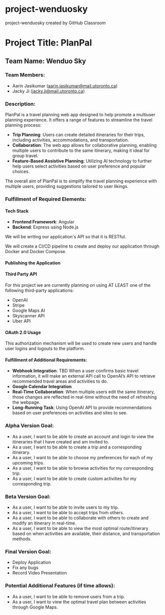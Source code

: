 # project-wenduosky
project-wenduosky created by GitHub Classroom

# Project Title: PlanPal

## Team Name: Wenduo Sky

### Team Members:
- Aarin Jasikumar ([aarin.jasikumar@mail.utoronto.ca](mailto:aarin.jasikumar@mail.utoronto.ca))
- Jacky Ji ([jacky.ji@mail.utoronto.ca](mailto:jacky.ji@mail.utoronto.ca))

### Description:
PlanPal is a travel planning web app designed to help promote a multiuser planning experience. It offers a range of features to streamline the travel planning process:

- **Trip Planning**: Users can create detailed itineraries for their trips, including activities, accommodations, and transportation.
- **Collaboration**: The web app allows for collaborative planning, enabling multiple users to contribute to the same itinerary, making it ideal for group travel.
- **Feature-Based Assistive Planning**: Utilizing AI technology to further help users select activities based on user preference and popular choices.

The overall aim of PlanPal is to simplify the travel planning experience with multiple users, providing suggestions tailored to user likings.

### Fulfillment of Required Elements:

#### Tech Stack
- **Frontend Framework**: Angular
- **Backend**: Express using Node.js

We will be writing our application's API so that it is RESTful.

We will create a CI/CD pipeline to create and deploy our application through Docker and Docker Compose.

#### Publishing the Application

#### Third Party API
For this project we are currently planning on using AT LEAST one of the following third-party applications:
- OpenAI
- Stripe
- Google Maps AI
- Skyscanner API
- Uber API

#### OAuth 2.0 Usage
This authorization mechanism will be used to create new users and handle user logins and logouts to the platform.

#### Fulfillment of Additional Requirements:
- **Webhook Integration**: TBD When a user confirms basic travel information, it will make an external API call to OpenAI’s API to retrieve recommended travel areas and activities to do.
- **Google Calendar Integration**
- **Real-Time Collaboration**: When multiple users edit the same itinerary, those changes are reflected in real-time without the need of refreshing the webpage.
- **Long-Running Task**: Using OpenAI API to provide recommendations based on user preferences on activities and sites to see.

### Alpha Version Goal:
- As a user, I want to be able to create an account and login to view the itineraries that I have created and am invited to.
- As a user, I want to be able to create a trip and a corresponding itinerary.
- As a user, I want to be able to choose my preferences for each of my upcoming trips.
- As a user, I want to be able to browse activities for my corresponding trip.
- As a user, I want to be able to create custom activities for my corresponding trip.

### Beta Version Goal:
- As a user, I want to be able to invite users to my trip.
- As a user, I want to be able to accept trips from others.
- As a user, I want to be able to collaborate with others to create and modify an itinerary in real-time.
- As a user, I want to be able to view the most optimal route/itinerary based on when activities are available, their distance, and transportation methods.

### Final Version Goal:
- Deploy Application
- Fix any bugs
- Record Video Presentation

### Potential Additional Features (if time allows):
- As a user, I want to be able to remove users from a trip.
- As a user, I want to view the optimal travel plan between activities through Google Maps.

